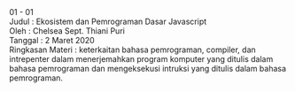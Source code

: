 <html>
01 - 01<br>
Judul : Ekosistem dan Pemrograman Dasar Javascript<br>
Oleh : Chelsea Sept. Thiani Puri<br>
Tanggal : 2 Maret 2020<br>
Ringkasan Materi : keterkaitan bahasa pemrograman, compiler, dan intrepenter dalam menerjemahkan program komputer yang ditulis dalam bahasa pemrograman dan mengeksekusi intruksi yang ditulis dalam bahasa pemrograman.
</html>
